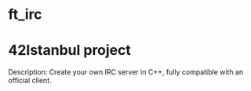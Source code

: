 # ft_irc
# 42Istanbul project
Description: Create your own IRC server in C++,
fully compatible with an official client.
